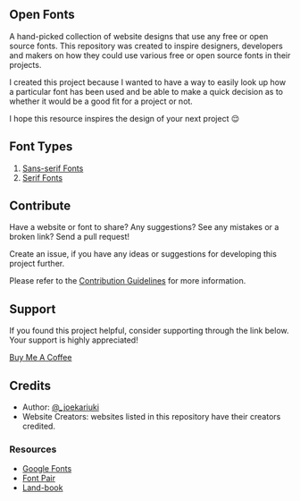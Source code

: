 

##  Open Fonts 

A hand-picked collection of website designs that use any free or open source fonts. This repository was created to inspire designers, developers and makers on how they could use various free or open source fonts in their projects.

I created this project because I wanted to have a way to easily look up how a particular font has been used and be able to make a quick decision as to whether it would be a good fit for a project or not. 

I hope this resource inspires the design of your next project :relieved:

## Font Types

1. [Sans-serif Fonts](./Sans-serif-Fonts.md)
2. [Serif Fonts](./Serif-Fonts.md)

## Contribute

Have a website or font to share? Any suggestions? See any mistakes or a broken link? Send a pull request!

Create an issue, if you have any ideas or suggestions for developing this project further.

Please refer to the [Contribution Guidelines](./CONTRIBUTING.md) for more information.

## Support
If you found this project helpful, consider supporting through the link below. Your support is highly appreciated!


<a href="https://www.buymeacoffee.com/5Ckhr9Xdq" target="_blank">Buy Me A Coffee</a>

## Credits
* Author: [@_joekariuki](https://twitter.com/_joekariuki)
* Website Creators: websites listed in this repository have their creators credited.

### Resources
* [Google Fonts](https://fonts.google.com/)
* [Font Pair](https://fontpair.co/)
* [Land-book](https://land-book.com/)

